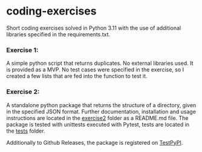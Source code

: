 # coding-exercises
Short coding exercises solved in Python 3.11 with the use of additional libraries specified in the requirements.txt.

### Exercise 1:

A simple python script that returns duplicates. No external libraries used. It is provided as a MVP.
No test cases were specified in the exercise, so I created a few lists that are fed into the function to test it.

### Exercise 2:

A standalone python package that returns the structure of a directory, given in the specified JSON format. 
Further documentation, installation and usage instructions are located in the [exercise2](exercise2) folder as a README.md file.
The package is tested with unittests executed with Pytest, tests are located in the [tests](exercise2/tests) folder. 

Additionally to Github Releases, the package is registered on [TestPyPI](https://test.pypi.org/project/dependencytrees/). 
